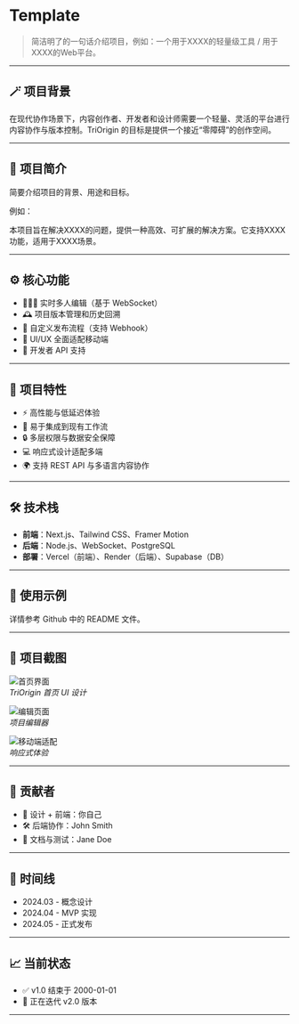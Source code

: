 # Template

> 简洁明了的一句话介绍项目，例如：一个用于XXXX的轻量级工具 / 用于XXXX的Web平台。

---

## 🪄 项目背景

在现代协作场景下，内容创作者、开发者和设计师需要一个轻量、灵活的平台进行内容协作与版本控制。TriOrigin 的目标是提供一个接近“零障碍”的创作空间。

---

## 🧩 项目简介

简要介绍项目的背景、用途和目标。

例如：

本项目旨在解决XXXX的问题，提供一种高效、可扩展的解决方案。它支持XXXX功能，适用于XXXX场景。

---

## ⚙️ 核心功能

- 🧑‍🤝‍🧑 实时多人编辑（基于 WebSocket）
- 🕰️ 项目版本管理和历史回溯
- 🔗 自定义发布流程（支持 Webhook）
- 📱 UI/UX 全面适配移动端
- 🧰 开发者 API 支持

---

## 🧠 项目特性

- ⚡ 高性能与低延迟体验
- 🧩 易于集成到现有工作流
- 🔒 多层权限与数据安全保障
- 💻 响应式设计适配多端
- 🌍 支持 REST API 与多语言内容协作

---

## 🛠 技术栈

- **前端**：Next.js、Tailwind CSS、Framer Motion
- **后端**：Node.js、WebSocket、PostgreSQL
- **部署**：Vercel（前端）、Render（后端）、Supabase（DB）

---

## 🧪 使用示例

详情参考 Github 中的 README 文件。

---

## 📸 项目截图

![首页界面](/images/Default.png)  
*TriOrigin 首页 UI 设计*

![编辑页面](/images/Default.png)  
*项目编辑器*

![移动端适配](/images/Default.png)  
*响应式体验*

---

## 👥 贡献者

- 🎨 设计 + 前端：你自己
- 🛠 后端协作：John Smith
- 🧾 文档与测试：Jane Doe

---

## 📅 时间线

- 2024.03 - 概念设计
- 2024.04 - MVP 实现
- 2024.05 - 正式发布

---

## 📈 当前状态

- ✅ v1.0 结束于 2000-01-01
- 🔄 正在迭代 v2.0 版本

---
